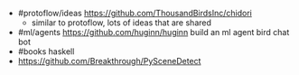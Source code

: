- #protoflow/ideas https://github.com/ThousandBirdsInc/chidori
	- similar to protoflow, lots of ideas that are shared
- #ml/agents https://github.com/huginn/huginn build an ml agent bird chat bot
- #books haskell
- https://github.com/Breakthrough/PySceneDetect